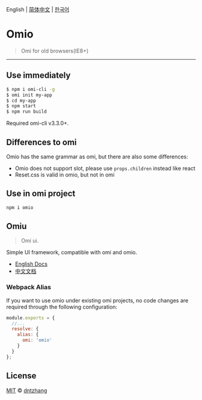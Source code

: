 English | [简体中文](./README.CN.md) | [한국어](./README.KR.md)

# Omio

> Omi for old browsers(IE8+)

---

## Use immediately

```bash
$ npm i omi-cli -g             
$ omi init my-app   
$ cd my-app           
$ npm start                     
$ npm run build               
```

Required omi-cli v3.3.0+.

## Differences to omi

Omio has the same grammar as omi, but there are also some differences:

* Omio does not support slot, please use `props.children` instead like react 
* Reset.css is valid in omio, but not in omi

## Use in omi project

``` bash
npm i omio
```

## Omiu

> Omi ui.

Simple UI framework, compatible with omi and omio.

* [English Docs](https://tencent.github.io/omi/packages/omiu/examples/build/index.html)
* [中文文档](https://tencent.github.io/omi/packages/omiu/examples/build/zh-cn.html)

### Webpack Alias

If you want to use omio under existing omi projects, no code changes are required through the following configuration:

```js
module.exports = {
  //...
  resolve: {
    alias: {
      omi: 'omio'
    }
  }
};
```

## License

[MIT](https://github.com/Tencent/omi/blob/master/LICENSE) © [dntzhang](https://github.com/dntzhang)
